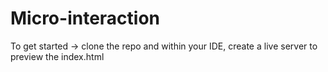 # Micro-interaction
To get started -> clone the repo and within your IDE, create a live server to preview the index.html
